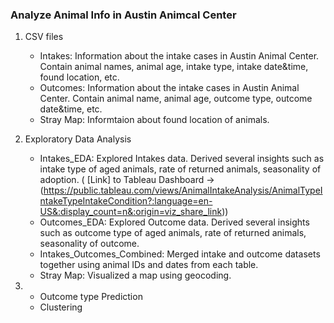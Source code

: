 ### Analyze Animal Info in Austin Animcal Center
1.  CSV files
	- Intakes: Information about the intake cases in Austin Animal Center. Contain animal names, animal age, intake type, intake date&time, found location, etc.
	- Outcomes: Information about the intake cases in Austin Animal Center. Contain animal name, animal age, outcome type, outcome date&time, etc.
	- Stray Map: Informtaion about found location of animals.
	
2. Exploratory Data Analysis
	- Intakes_EDA: Explored Intakes data. Derived several insights such as intake type of aged animals, rate of returned animals, seasonality of adoption. ( [Link] to Tableau Dashboard -> (https://public.tableau.com/views/AnimalIntakeAnalysis/AnimalTypeIntakeTypeIntakeCondition?:language=en-US&:display_count=n&:origin=viz_share_link))
	- Outcomes_EDA: Explored Outcome data. Derived several insights such as outcome type of aged animals, rate of returned animals, seasonality of outcome.
	- Intakes_Outcomes_Combined: Merged intake and outcome datasets together using animal IDs and dates from each table.
	- Stray Map: Visualized a map using geocoding.
3.
	- Outcome type Prediction
	- Clustering

